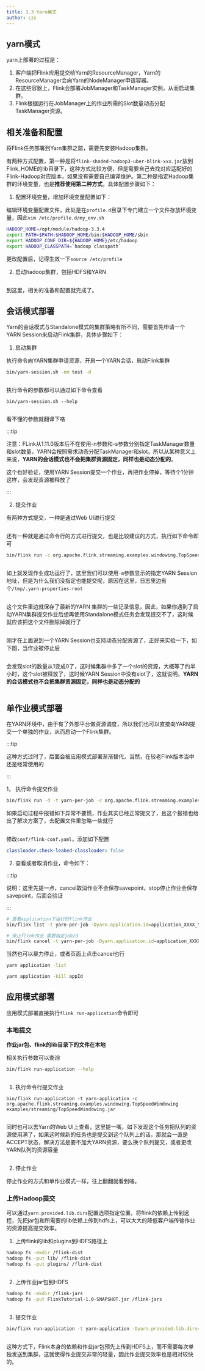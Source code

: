 ```yaml
---
title: 3.3 Yarn模式
author: czs
---
```


## yarn模式

yarn上部署的过程是：

1. 客户端把Flink应用提交给Yarn的ResourceManager，Yarn的ResourceManager会向Yarn的NodeManager申请容器。
2. 在这些容器上，Flink会部署JobManager和TaskManager实例，从而启动集群。
3. Flink根据运行在JobManager上的作业所需的Slot数量动态分配TaskManager资源。

## 相关准备和配置

将Flink任务部署到Yarn集群之前，需要先安装Hadoop集群。

有两种方式配置，第一种是将`flink-shaded-hadoop3-uber-blink-xxx.jar`放到Flink_HOME的lib目录下，这种方式比较方便，但是需要自己去找对应适配好的Flink-Hadoop对应版本，如果没有需要自己编译维护。第二种是指定Hadoop集群的环境变量，也是**推荐使用第二种方式**，具体配置步骤如下：

1. 配置环境变量，增加环境变量配置如下：

编辑环境变量配置文件，此处是在`profile.d`目录下专门建立一个文件存放环境变量，因此`vim /etc/profile.d/my_env.sh`

```sh
HADOOP_HOME=/opt/module/hadoop-3.3.4
export PATH=$PATH:$HADOOP_HOME/bin:$HADOOP_HOME/sbin
export HADOOP_CONF_DIR=${HADOOP_HOME}/etc/hadoop
export HADOOP_CLASSPATH=`hadoop classpath`
```

更改配置后，记得生效一下`source /etc/profile`

2. 启动hadoop集群，包括HDFS和YARN

<img :src="$withBase('/12.png')">

到这里，相关的准备和配置就完成了。

## 会话模式部署

Yarn的会话模式与Standalone模式的集群策略有所不同，需要首先申请一个YARN Session来启动Flink集群，具体步骤如下：

1. 启动集群

执行命令向YARN集群申请资源，开启一个YARN会话，启动Flink集群

```sh
bin/yarn-session.sh -nm test -d
```

<img :src="$withBase('/13.png')">

执行命令的参数都可以通过如下命令查看

``` 
bin/yarn-session.sh --help
```

<img :src="$withBase('/14.png')">

看不懂的参数就翻译下咯

:::tip

注意：FLink从1.11.0版本后不在使用-n参数和-s参数分别指定TaskManager数量和slot数量，YARN会按照需求动态分配TaskManager和slot。所以从某种意义上来说，**YARN的会话模式也不会把集群资源固定，同样也是动态分配的**。

这个也好验证，使用YARN Session提交一个作业，再把作业停掉，等待个1分钟这样，会发现资源被释放了

:::

2. 提交作业

有两种方式提交，一种是通过Web UI进行提交

<img :src="$withBase('/15.png')">

还有一种就是通过命令行的方式进行提交，也是比较建议的方式，执行如下命令即可

```sh
bin/flink run -c org.apache.flink.streaming.examples.windowing.TopSpeedWindowing examples/streaming/TopSpeedWindowing.jar
```

<img :src="$withBase('/16.png')">

如上就发现作业成功运行了，这里我们可以使用`-m`参数显示的指定YARN Session地址，但是为什么我们没指定也能提交呢，原因在这里，日志里边有个`/tmp/.yarn-properties-root`

<img :src="$withBase('/17.png')">

这个文件里边就保存了最新的YARN 集群的一些记录信息，因此，如果你遇到了启动YARN集群提交作业后想再使用Standalone模式任务会发现提交不了，这时候就应该把这个文件删除掉就行了

<img :src="$withBase('/18.png')">

刚才在上面说到一个YARN Session也支持动态分配资源了，正好来实验一下，如下图，当作业被停止后

<img :src="$withBase('/19.png')">

会发现slot的数量从1变成0了，这时候集群中多了一个slot的资源，大概等了约半小时，这个slot被释放了，这时候YARN Session中没有slot了，这就说明，**YARN的会话模式也不会把集群资源固定，同样也是动态分配的**

<img :src="$withBase('/20.png')">

## 单作业模式部署

在YARN环境中，由于有了外部平台做资源调度，所以我们也可以直接向YARN提交一个单独的作业，从而启动一个Flink集群。

:::tip

这种方式过时了，后面会被应用模式部署渐渐替代，当然，在较老Flink版本当中还是经常使用的

:::

1， 执行命令提交作业

``` sh
bin/flink run -d -t yarn-per-job -c org.apache.flink.streaming.examples.windowing.TopSpeedWindowing examples/streaming/TopSpeedWindowing.jar
```

如果启动过程中报错如下异常不要慌，作业其实已经正常提交了，且这个报错也给出了解决方案了，去配置文件里忽略一些就行

<img :src="$withBase('/21.png')">

修改`conf/flink-conf.yaml`，添加如下配置

```yaml
classloader.check-leaked-classloader: false
```

2. 查看或者取消作业，命令如下：

:::tip

说明：这里先提一点，cancel取消作业不会保存savepoint，stop停止作业会保存savepoint，后面会验证

:::

```sh
# 查看application下运行的flink作业
bin/flink list -t yarn-per-job -Dyarn.application.id=application_XXXX_YY

# 停止flink作业 需要指定jobId
bin/flink cancel -t yarn-per-job -Dyarn.application.id=application_XXXX_YY <jobId>
```

当然也可以暴力停止，或者页面上点击cancel也行

```sh
yarn application -list

yarn application -kill appId
```

## 应用模式部署

应用模式部署直接执行`flink run-application`命令即可

### 本地提交

**作业jar包、flink的lib目录下的文件在本地**

相关执行参数可以查询

```sh
bin/flink run-application --help
```

<img :src="$withBase('/22.png')">

1. 执行命令行提交作业

```
bin/flink run-application -t yarn-application -c org.apache.flink.streaming.examples.windowing.TopSpeedWindowing examples/streaming/TopSpeedWindowing.jar
```

<img :src="$withBase('/23.png')">

同时也可以去Yarn的Web UI上查看，这里提一嘴，如下发现这个任务把队列的资源使用满了，如果这时候新的任务也是提交到这个队列上的话，那就会一直是ACCEPT状态，解决方法是要不加大YARN资源，要么换个队列提交，或者更改YARN队列的资源容量

<img :src="$withBase('/24.png')">

2. 停止作业

停止作业的方式和单作业模式一样，往上翻翻就看到咯。

### 上传Hadoop提交

可以通过`yarn.provided.lib.dirs`配置选项指定位置，将flink的依赖上传到远程，先把jar包和所需要的lib依赖上传到hdfs上，可以大大的降低客户端传输作业的资源提高提交效率。

1. 上传flink的lib和plugins到HDFS路径上

```sh
hadoop fs -mkdir /flink-dist
hadoop fs -put lib/ /flink-dist
hadoop fs -put plugins/ /flink-dist
```

<img :src="$withBase('/25.png')">

2. 上传作业jar包到HDFS

```sh
hadoop fs -mkdir /flink-jars
hadoop fs -put FlinkTutorial-1.0-SNAPSHOT.jar /flink-jars
```

<img :src="$withBase('/26.png')">

3. 提交作业

```sh
bin/flink run-application -t yarn-application -Dyarn.provided.lib.dirs="hdfs://bigdata:8020/flink-dist" -c org.apache.flink.streaming.examples.windowing.TopSpeedWindowing hdfs://bigdata:8020/flink-jars/TopSpeedWindowing.jar
```

<img :src="$withBase('/27.png')">

这种方式下，Flink本身的依赖和作业jar包预先上传到HDFS上，而不需要每次单独发送到集群，这就使得作业提交非常的轻量，因此作业提交效率也是相对较快的。
